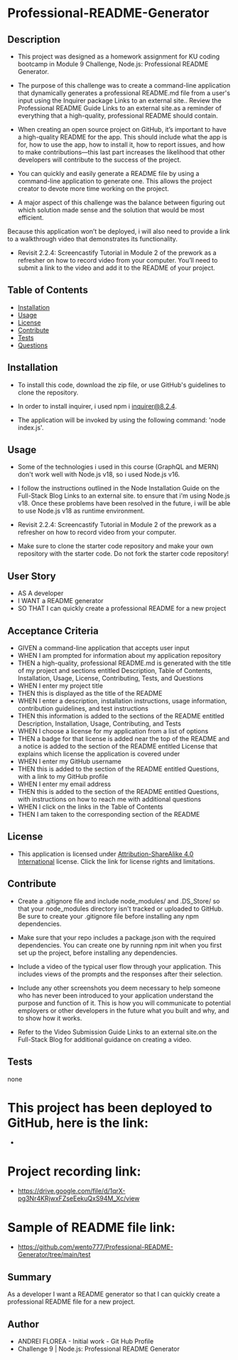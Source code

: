 # Professional-README-Generator



 ## Description 

- This project was designed as a homework assignment for KU coding bootcamp in Module 9 Challenge, Node.js: Professional README Generator.

- The purpose of this challenge was to create a command-line application that dynamically generates a professional README.md file from a user's input using the Inquirer package Links to an external site.. Review the Professional README Guide Links to an external site.as a reminder of everything that a high-quality, professional README should contain. 

- When creating an open source project on GitHub, it’s important to have a high-quality README for the app. This should include what the app is for, how to use the app, how to install it, how to report issues, and how to make contributions—this last part increases the likelihood that other developers will contribute to the success of the project.

- You can quickly and easily generate a README file by using a command-line application to generate one. This allows the project creator to devote more time working on the project.


- A major aspect of this challenge was the balance between figuring out which solution made sense and the solution that would be most efficient.

Because this application won’t be deployed, i will also need to provide a link to a walkthrough video that demonstrates its functionality. 

- Revisit 2.2.4: Screencastify Tutorial in Module 2 of the prework as a refresher on how to record video from your computer. You’ll need to submit a link to the video and add it to the README of your project.



 ## Table of Contents

  - [Installation](#installation)
  - [Usage](#usage)
  - [License](#license)
  - [Contribute](#contribute)
  - [Tests](#tests)
  - [Questions](#questions)
 
 
 ## Installation

  - To install this code, download the zip file, or use GitHub's guidelines to clone the repository.

  - In order to install inquirer, i used npm i inquirer@8.2.4.

  - The application will be invoked by using the following command: 'node index.js'.


## Usage

  - Some of the technologies i used in this course (GraphQL and MERN) don't work well with Node.js v18, so i used Node.js v16. 
  
  - I follow the instructions outlined in the Node Installation Guide on the Full-Stack Blog Links to an external site. to ensure that i'm using Node.js v18. Once these problems have been resolved in the future, i will be able to use Node.js v18 as runtime environment.

  -  Revisit 2.2.4: Screencastify Tutorial in Module 2 of the prework as a refresher on how to record video from your computer.

  - Make sure to clone the starter code repository and make your own repository with the starter code. Do not fork the starter code repository!


## User Story

- AS A developer
- I WANT a README generator
- SO THAT I can quickly create a professional README for a new project


## Acceptance Criteria

- GIVEN a command-line application that accepts user input
- WHEN I am prompted for information about my application repository
- THEN a high-quality, professional README.md is generated with the title of my project and sections entitled Description, Table of Contents, Installation, Usage, License, Contributing, Tests, and Questions
- WHEN I enter my project title
- THEN this is displayed as the title of the README
- WHEN I enter a description, installation instructions, usage information, contribution guidelines, and test instructions
- THEN this information is added to the sections of the README entitled Description, Installation, Usage, Contributing, and Tests
- WHEN I choose a license for my application from a list of options
- THEN a badge for that license is added near the top of the README and a notice is added to the section of the README entitled License that explains which license the application is covered under
- WHEN I enter my GitHub username
- THEN this is added to the section of the README entitled Questions, with a link to my GitHub profile
- WHEN I enter my email address
- THEN this is added to the section of the README entitled Questions, with instructions on how to reach me with additional questions
- WHEN I click on the links in the Table of Contents
- THEN I am taken to the corresponding section of the README




## License


 -  This application is licensed under [Attribution-ShareAlike 4.0 International]((https://creativecommons.org/licenses/by-sa/4.0/)) license. Click the link for license rights and limitations.



 ## Contribute 

 -  Create a .gitignore file and include node_modules/ and .DS_Store/ so that your node_modules directory isn't tracked or uploaded to GitHub. Be sure to create your .gitignore file before installing any npm dependencies.

- Make sure that your repo includes a package.json with the required dependencies. You can create one by running npm init when you first set up the project, before installing any dependencies.

- Include a video of the typical user flow through your application. This includes views of the prompts and the responses after their selection.

- Include any other screenshots you deem necessary to help someone who has never been introduced to your application understand the purpose and function of it. This is how you will communicate to potential employers or other developers in the future what you built and why, and to show how it works.

- Refer to the Video Submission Guide Links to an external site.on the Full-Stack Blog for additional guidance on creating a video.
  
## Tests

  none

 

  # This project has been deployed to GitHub, here is the link:

  * 
  
  # Project recording link:

  * https://drive.google.com/file/d/1qrX-pg3Nr4KRjwxFZseEekuQxS94M_Xc/view 
  # Sample of README file link:

  * https://github.com/wento777/Professional-README-Generator/tree/main/test 



## Summary


As a developer I want a README generator
 so that I can quickly create a professional README file for a new project.





## Author
 * ANDREI FLOREA - Initial work - Git Hub Profile
 * Challenge 9 | Node.js: Professional README Generator
